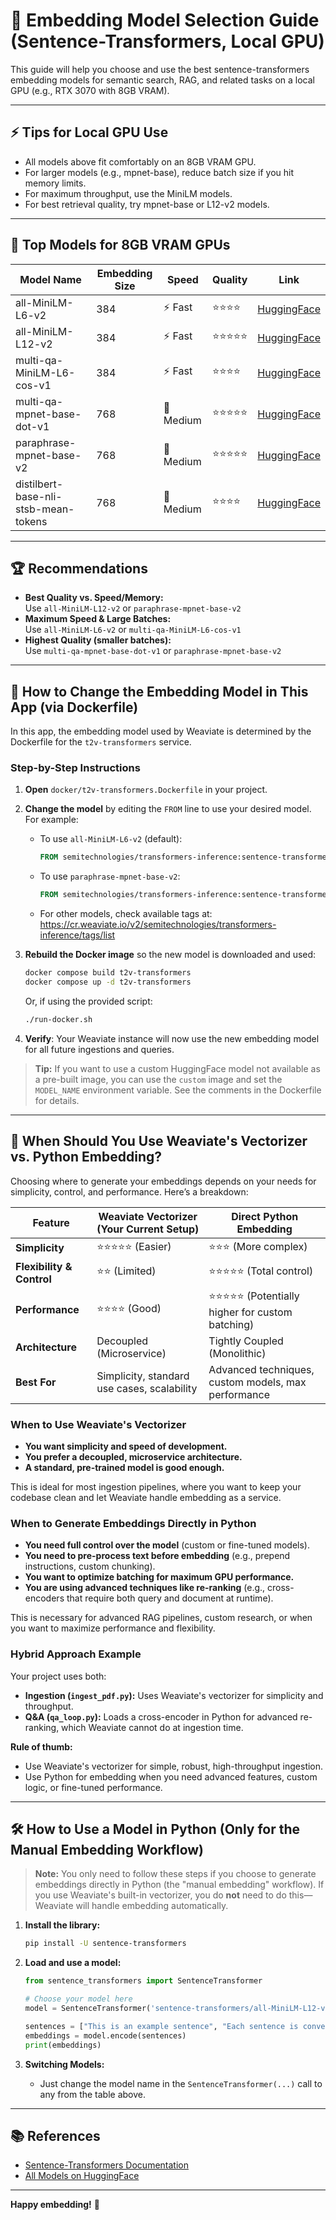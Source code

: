 # 🧠 Embedding Model Selection Guide (Sentence-Transformers, Local GPU)

This guide will help you choose and use the best sentence-transformers embedding models for semantic search, RAG, and related tasks on a local GPU (e.g., RTX 3070 with 8GB VRAM).

---
## ⚡️ Tips for Local GPU Use

- All models above fit comfortably on an 8GB VRAM GPU.
- For larger models (e.g., mpnet-base), reduce batch size if you hit memory limits.
- For maximum throughput, use the MiniLM models.
- For best retrieval quality, try mpnet-base or L12-v2 models.

---


## 🚀 Top Models for 8GB VRAM GPUs

| Model Name                                   | Embedding Size | Speed      | Quality      | Link                                                                 |
|-----------------------------------------------|----------------|------------|--------------|----------------------------------------------------------------------|
| all-MiniLM-L6-v2                             | 384            | ⚡️ Fast    | ⭐⭐⭐⭐         | [HuggingFace](https://huggingface.co/sentence-transformers/all-MiniLM-L6-v2)      |
| all-MiniLM-L12-v2                            | 384            | ⚡️ Fast    | ⭐⭐⭐⭐⭐        | [HuggingFace](https://huggingface.co/sentence-transformers/all-MiniLM-L12-v2)     |
| multi-qa-MiniLM-L6-cos-v1                    | 384            | ⚡️ Fast    | ⭐⭐⭐⭐         | [HuggingFace](https://huggingface.co/sentence-transformers/multi-qa-MiniLM-L6-cos-v1) |
| multi-qa-mpnet-base-dot-v1                   | 768            | 🚀 Medium  | ⭐⭐⭐⭐⭐        | [HuggingFace](https://huggingface.co/sentence-transformers/multi-qa-mpnet-base-dot-v1) |
| paraphrase-mpnet-base-v2                     | 768            | 🚀 Medium  | ⭐⭐⭐⭐⭐        | [HuggingFace](https://huggingface.co/sentence-transformers/paraphrase-mpnet-base-v2)   |
| distilbert-base-nli-stsb-mean-tokens         | 768            | 🚀 Medium  | ⭐⭐⭐⭐         | [HuggingFace](https://huggingface.co/sentence-transformers/distilbert-base-nli-stsb-mean-tokens) |

---

## 🏆 Recommendations

- **Best Quality vs. Speed/Memory:**  
  Use `all-MiniLM-L12-v2` or `paraphrase-mpnet-base-v2`
- **Maximum Speed & Large Batches:**  
  Use `all-MiniLM-L6-v2` or `multi-qa-MiniLM-L6-cos-v1`
- **Highest Quality (smaller batches):**  
  Use `multi-qa-mpnet-base-dot-v1` or `paraphrase-mpnet-base-v2`

---

## 🔄 How to Change the Embedding Model in This App (via Dockerfile)

In this app, the embedding model used by Weaviate is determined by the Dockerfile for the `t2v-transformers` service.

### Step-by-Step Instructions

1. **Open** `docker/t2v-transformers.Dockerfile` in your project.
2. **Change the model** by editing the `FROM` line to use your desired model. For example:
   
   - To use `all-MiniLM-L6-v2` (default):
     ```dockerfile
     FROM semitechnologies/transformers-inference:sentence-transformers-all-MiniLM-L6-v2
     ```
   - To use `paraphrase-mpnet-base-v2`:
     ```dockerfile
     FROM semitechnologies/transformers-inference:sentence-transformers-paraphrase-mpnet-base-v2
     ```
   - For other models, check available tags at: https://cr.weaviate.io/v2/semitechnologies/transformers-inference/tags/list

3. **Rebuild the Docker image** so the new model is downloaded and used:
   ```bash
   docker compose build t2v-transformers
   docker compose up -d t2v-transformers
   ```
   Or, if using the provided script:
   ```bash
   ./run-docker.sh
   ```

4. **Verify**: Your Weaviate instance will now use the new embedding model for all future ingestions and queries.

> **Tip:** If you want to use a custom HuggingFace model not available as a pre-built image, you can use the `custom` image and set the `MODEL_NAME` environment variable. See the comments in the Dockerfile for details.

---

## 🤔 When Should You Use Weaviate's Vectorizer vs. Python Embedding?

Choosing where to generate your embeddings depends on your needs for simplicity, control, and performance. Here’s a breakdown:

| Feature                       | Weaviate Vectorizer (Your Current Setup) | Direct Python Embedding                                  |
| ----------------------------- | ---------------------------------------- | -------------------------------------------------------- |
| **Simplicity**                | ⭐⭐⭐⭐⭐ (Easier)                          | ⭐⭐⭐ (More complex)                                      |
| **Flexibility & Control**     | ⭐⭐ (Limited)                            | ⭐⭐⭐⭐⭐ (Total control)                                   |
| **Performance**               | ⭐⭐⭐⭐ (Good)                             | ⭐⭐⭐⭐⭐ (Potentially higher for custom batching)           |
| **Architecture**              | Decoupled (Microservice)                 | Tightly Coupled (Monolithic)                            |
| **Best For**                  | Simplicity, standard use cases, scalability | Advanced techniques, custom models, max performance   |

### When to Use Weaviate's Vectorizer
- **You want simplicity and speed of development.**
- **You prefer a decoupled, microservice architecture.**
- **A standard, pre-trained model is good enough.**

This is ideal for most ingestion pipelines, where you want to keep your codebase clean and let Weaviate handle embedding as a service.

### When to Generate Embeddings Directly in Python
- **You need full control over the model** (custom or fine-tuned models).
- **You need to pre-process text before embedding** (e.g., prepend instructions, custom chunking).
- **You want to optimize batching for maximum GPU performance.**
- **You are using advanced techniques like re-ranking** (e.g., cross-encoders that require both query and document at runtime).

This is necessary for advanced RAG pipelines, custom research, or when you want to maximize performance and flexibility.

### Hybrid Approach Example
Your project uses both:
- **Ingestion (`ingest_pdf.py`):** Uses Weaviate's vectorizer for simplicity and throughput.
- **Q&A (`qa_loop.py`):** Loads a cross-encoder in Python for advanced re-ranking, which Weaviate cannot do at ingestion time.

**Rule of thumb:**
- Use Weaviate's vectorizer for simple, robust, high-throughput ingestion.
- Use Python for embedding when you need advanced features, custom logic, or fine-tuned performance.

---

## 🛠️ How to Use a Model in Python (Only for the Manual Embedding Workflow)

> **Note:** You only need to follow these steps if you choose to generate embeddings directly in Python (the "manual embedding" workflow). If you use Weaviate's built-in vectorizer, you do **not** need to do this—Weaviate will handle embedding automatically.

1. **Install the library:**
   ```bash
   pip install -U sentence-transformers
   ```

2. **Load and use a model:**
   ```python
   from sentence_transformers import SentenceTransformer

   # Choose your model here
   model = SentenceTransformer('sentence-transformers/all-MiniLM-L12-v2')

   sentences = ["This is an example sentence", "Each sentence is converted"]
   embeddings = model.encode(sentences)
   print(embeddings)
   ```

3. **Switching Models:**
   - Just change the model name in the `SentenceTransformer(...)` call to any from the table above.

---

## 📚 References

- [Sentence-Transformers Documentation](https://www.sbert.net/)
- [All Models on HuggingFace](https://huggingface.co/sentence-transformers)

---

**Happy embedding!** 🚀 